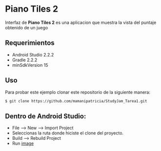 Piano Tiles 2
===

Interfaz de **Piano Tiles 2** es una aplicacion que muestra la vista del puntaje obtenido de un juego

Requerimientos
----

 - Android Studio 2.2.2
 - Gradle 2.2.2
 - minSdkVersion 15

Uso
---
Para probar este ejemplo clonar este repositorio de la siguiente manera:
```bash
$ git clone https://github.com/mamanipatricia/StudyJam_Tarea1.git
```
Dentro de Android Studio:
---
 - File --> New --> Import Project
 - Seleccionas la ruta donde hiciste el clone del proyecto.
 - Build --> Rebuild Project
 - Run
 [image]('images/captura.jpg')
